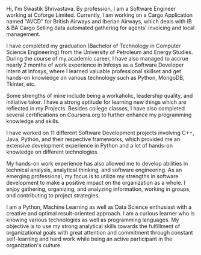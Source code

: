 Hi, I'm Swastik Shrivastava. By profession, I am a Software Engineer working at Coforge Limited. Currently, I am working on a Cargo Application named “AVCD” for British Airways and Iberian Airways, which deals with IB & BA Cargo Selling data automated gathering for agents' invoicing and local management.

I have completed my graduation (Bachelor of Technology in Computer Science Engineering) from the University of Petroleum and Energy Studies. During the course of my academic career, I have also managed to accrue nearly 2 months of work experience in Infosys as a Software Developer intern at Infosys, where I learned valuable professional skillset and get hands-on knowledge on various technology such as Python, MongoDB, Tkinter, etc.

Some strengths of mine include being a workaholic, leadership quality, and initiative taker. I have a strong aptitude for learning new things which are reflected in my Projects. Besides college classes, I have also completed several certifications on Coursera.org to further enhance my programming knowledge and skills.

I have worked on 11 different Software Development projects involving C++, Java, Python, and their respective frameworks, which provided me an extensive development experience in Python and a lot of hands-on knowledge on different technologies.

My hands-on work experience has also allowed me to develop abilities in technical analysis, analytical thinking, and software engineering. As an emerging professional, my focus is to utilize my strengths in software development to make a positive impact on the organization as a whole. I enjoy gathering, organizing, and analyzing information, working in groups, and contributing to project strategies.

I am a Python, Machine Learning as well as Data Science enthusiast with a creative and optimal result-oriented approach. I am a curious learner who is knowing various technologies as well as programming languages. My objective is to use my strong analytical skills towards the fulfillment of organizational goals with great attention and commitment through constant self-learning and hard work while being an active participant in the organization's culture.
